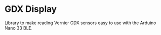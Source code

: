 # GDX DisplayLibrary to make reading Vernier GDX sensors easy to use with the Arduino Nano 33 BLE.
